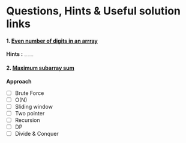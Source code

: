# Questions, Hints & Useful solution links

#### 1. [Even number of digits in an arrray](https://leetcode.com/problems/find-numbers-with-even-number-of-digits/) 
   
**Hints :**  <span style="font-size:1px;">Math.log10(num) + 1 gives you the number of digits</span>


#### 2. [Maximum subarray sum](https://leetcode.com/problems/find-numbers-with-even-number-of-digits/) 

**Approach**  
- [ ] Brute Force  
- [ ] O(N) 
- [ ] Sliding window  
- [ ] Two pointer  
- [ ] Recursion  
- [ ] DP  
- [ ] Divide & Conquer
